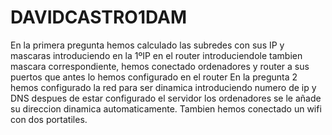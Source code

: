 # DAVIDCASTRO1DAM
En la primera pregunta hemos calculado las subredes con sus IP y mascaras introduciendo en la 1ºIP en el router introduciendole tambien 
mascara correspondiente, hemos conectado ordenadores y router a sus puertos que antes lo hemos configurado en el router
En la pregunta 2 hemos configurado la red para ser dinamica introduciendo numero de ip y DNS despues de estar configurado el servidor
los ordenadores se le añade su direccion dinamica automaticamente.
Tambien hemos conectado un wifi con dos portatiles.
